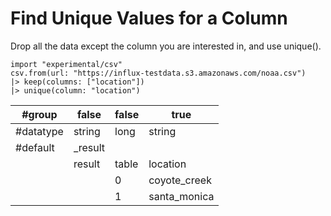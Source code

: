 # Find Unique Values for a Column
Drop all the data except the column you are interested in, and use unique().
```flux
import "experimental/csv"
csv.from(url: "https://influx-testdata.s3.amazonaws.com/noaa.csv")
|> keep(columns: ["location"])
|> unique(column: "location")
```

|#group   |false  |false|true        |
|---------|-------|-----|------------|
|#datatype|string |long |string      |
|#default |_result|     |            |
|         |result |table|location    |
|         |       |0    |coyote_creek|
|         |       |1    |santa_monica|
